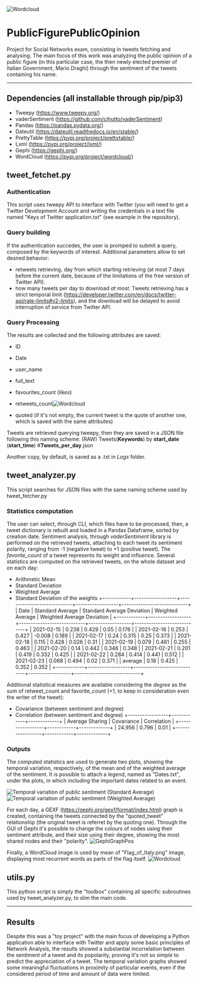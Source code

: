 ![Wordcloud](https://user-images.githubusercontent.com/27780725/142063351-04fa7996-e867-492f-a828-cc58dbb0fc72.png)

# PublicFigurePublicOpinion
Project for Social Networks exam, consisting in tweets fetching and analysing. The main focus of this work was analyzing the public opinion of a public figure (in this particular case, the then newly elected premier of Italian Government, Mario Draghi) through the sentiment of the tweets containing his name.

------

## Dependencies (all installable through pip/pip3)
- Tweepy (https://www.tweepy.org/)
- vaderSentiment (https://github.com/cjhutto/vaderSentiment)
- Pandas (https://pandas.pydata.org/)
- Dateutil (https://dateutil.readthedocs.io/en/stable/)
- PrettyTable (https://pypi.org/project/prettytable/)
- Lxml (https://pypi.org/project/lxml/)
- Gephi (https://gephi.org/)
- WordCloud (https://pypi.org/project/wordcloud/) 

## tweet_fetchet.py

### Authentication
This script uses tweepy API to interface with Twitter (you will need to get a Twitter Development Account and writing the credentials in a text file named "Keys of Twitter application.txt" (see example in the repository).

### Query building
If the authentication succedes, the user is promped to submit a query, composed by the keywords of interest.
Additional parameters allow to set desired behavior:
- retweets retrieving, day from which starting retrieving (at most 7 days before the current date, because of the limitations of the free version of Twitter API). 
- how many tweets per day to download *at most*. Tweets retrieving has a strict temporal limit (https://developer.twitter.com/en/docs/twitter-api/rate-limits#v2-limits), and the download will be delayed to avoid interruption of service from Twitter API.

### Query Processing

The results are collected and the following attributes are saved:
- ID
- Date
- user_name
- full_text
- favourites_count (*likes*)
- retweets_count![Wordcloud](https://user-images.githubusercontent.com/27780725/142063318-a7cc1f4b-5f24-4d7a-bc1e-1cc3dc09345b.png)

- quoted (if it's not empty, the current tweet is the quote of another one, which is saved with the same attributes)

Tweets are retrieved querying tweepy, then they are saved in a JSON file following this naming scheme:
(RAW) Tweets(**Keywords**) by **start_date** (**start_time**) #**Tweets_per_day**.json

Another copy, by default, is saved as a .txt in *Logs* folder.


## tweet_analyzer.py
This script searches for JSON files with the same naming scheme used by tweet_fetcher.py

### Statistics computation
The user can select, through CLI, which files have to be processed, then, a tweet dictionary is rebuilt and loaded in a Pandas Dataframe, sorted by creation date.
Sentiment analysis, through *vaderSentiment* library is performed on the retrieved tweets, attaching to each tweet its sentiment polarity, ranging from -1 (negative tweet) to +1 (positive tweet). The *favorite_count* of a tweet represents its weight and influence.
Several statistics are computed on the retrieved tweets, on the whole dataset and on each day: 
- Arithmetic Mean
- Standard Deviation
- Weighted Average
- Standard Deviation of the weights
+------------+------------------+----------------------------+------------------+----------------------------+
|    Date    | Standard Average | Standard Average Deviation | Weighted Average | Weighted Average Deviation |
+------------+------------------+----------------------------+------------------+----------------------------+
| 2021-02-15 |      0.238       |           0.429            |       0.05       |           0.176            |
| 2021-02-16 |      0.253       |           0.427            |      -0.008      |           0.189            |
| 2021-02-17 |       0.24       |           0.315            |       0.25       |           0.373            |
| 2021-02-18 |      0.115       |           0.428            |      0.026       |            0.31            |
| 2021-02-19 |      0.079       |           0.461            |      0.255       |           0.463            |
| 2021-02-20 |       0.14       |           0.442            |      0.346       |           0.348            |
| 2021-02-21 |      0.201       |           0.419            |      0.332       |           0.425            |
| 2021-02-22 |      0.284       |           0.414            |      0.441       |           0.512            |
| 2021-02-23 |      0.068       |           0.494            |       0.02       |           0.371            |
|  average   |       0.18       |           0.425            |      0.352       |           0.352            |
+------------+------------------+----------------------------+------------------+----------------------------+

Additional statistical measures are available considering the *degree* as the sum of retweet_count and favorite_count (+1, to keep in consideration even the writer of the tweet):
- Covariance (between sentiment and degree)
- Correlation (between sentiment and degree)
+-----------------+------------+-------------+
| Average Sharing | Covariance | Correlation |
+-----------------+------------+-------------+
|      24.956     |   0.796    |     0.01    |
+-----------------+------------+-------------+

### Outputs 

The computed statistics are used to generate two plots, showing the temporal variation, respectively, of the mean and of the weighted average of the sentiment. It is possible to attach a legend, named as "Dates.txt", under the plots, in which including the important dates related to an event.

![Temporal variation of public sentiment (Standard Average)](https://user-images.githubusercontent.com/27780725/142060346-6324abc0-bb90-46ed-b8d0-52dce01d8a30.png)
![Temporal variation of public sentiment (Weighted Average)](https://user-images.githubusercontent.com/27780725/142060409-e2a540c1-c259-4099-8e73-ece8e2de00cd.png)

For each day, a GEXF (https://gephi.org/gexf/format/index.html) graph is created, containing the tweets connected by the "quoted_tweet" relationship (the original tweet is referret by the quoting one). Through the GUI of Gephi it's possible to change the colours of nodes using their sentiment attribute, and their size using their degree, showing the most shared nodes and their "polarity".
![GephiGraphPos](https://user-images.githubusercontent.com/27780725/142061179-28f9b35e-5260-4800-85f9-b2fd1047ec44.png)

Finally, a WordCloud image is used by mean of "Flag_of_Italy.png" image, displaying most recurrent words as parts of the flag itself.
![Wordcloud](https://user-images.githubusercontent.com/27780725/142063351-04fa7996-e867-492f-a828-cc58dbb0fc72.png)

## utils.py
This python script is simply the "toolbox" containing all specific subroutines used by tweet_analyzer.py, to slim the main code.

--------
## Results
Despite this was a "toy project" with the main focus of developing a Python application able to interface with Twitter and apply some basic principles of Network Analysis, the results showed a substantial incorrelation between the sentiment of a tweet and its popolarity, proving it's not so simple to predict the appreciation of a tweet. The temporal variation graphs showed some meaningful fluctuations in proximity of particular events, even if the considered period of time and amount of data were limited. 
